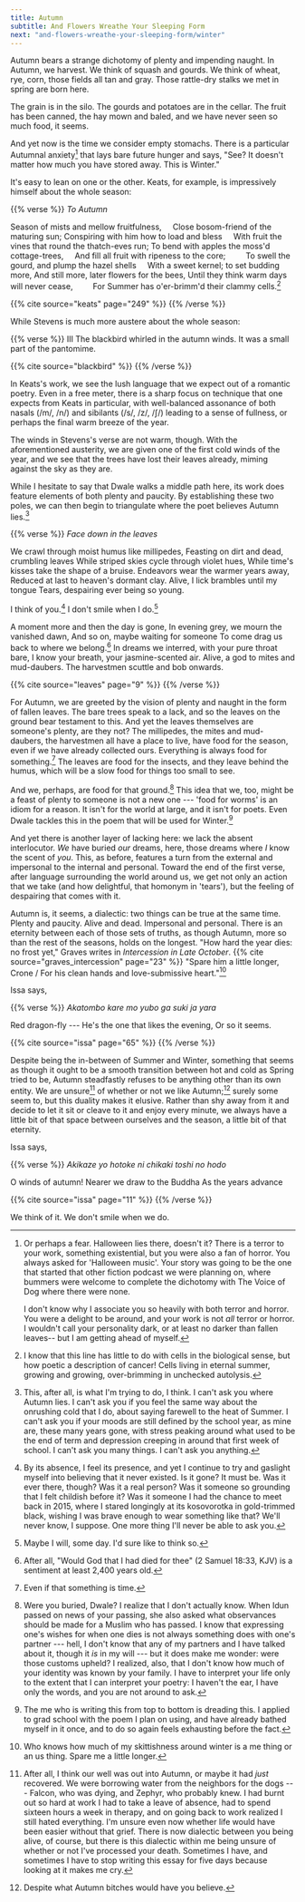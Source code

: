 ```yaml
---
title: Autumn
subtitle: And Flowers Wreathe Your Sleeping Form
next: "and-flowers-wreathe-your-sleeping-form/winter"
---
```


Autumn bears a strange dichotomy of plenty and impending naught. In Autumn, we harvest. We think of squash and gourds. We think of wheat, rye, corn, those fields all tan and gray. Those rattle-dry stalks we met in spring are born here.

The grain is in the silo. The gourds and potatoes are in the cellar. The fruit has been canned, the hay mown and baled, and we have never seen so much food, it seems.

And yet now is the time we consider empty stomachs. There is a particular Autumnal anxiety[^19] that lays bare future hunger and says, "See? It doesn't matter how much you have stored away. This is Winter."

It's easy to lean on one or the other. Keats, for example, is impressively himself about the whole season:

{{% verse %}}
*To Autumn*

Season of mists and mellow fruitfulness,
&nbsp; &nbsp; Close bosom-friend of the maturing sun;
Conspiring with him how to load and bless
&nbsp; &nbsp; With fruit the vines that round the thatch-eves run;
To bend with apples the moss'd cottage-trees,
&nbsp; &nbsp; And fill all fruit with ripeness to the core;
&nbsp; &nbsp; &nbsp; &nbsp; To swell the gourd, and plump the hazel shells
&nbsp; &nbsp; With a sweet kernel; to set budding more,
And still more, later flowers for the bees,
Until they think warm days will never cease,
&nbsp; &nbsp; &nbsp; &nbsp; For Summer has o'er-brimm'd their clammy cells.[^20]

{{% cite source="keats" page="249" %}}
{{% /verse %}}

While Stevens is much more austere about the whole season:

{{% verse %}}
III
The blackbird whirled in the autumn winds.
It was a small part of the pantomime.

{{% cite source="blackbird" %}}
{{% /verse %}}

In Keats's work, we see the lush language that we expect out of a romantic poetry. Even in a free meter, there is a sharp focus on technique that one expects from Keats in particular, with well-balanced assonance of both nasals (/m/, /n/) and sibilants (/s/, /z/, /ʃ/) leading to a sense of fullness, or perhaps the final warm breeze of the year.

The winds in Stevens's verse are not warm, though. With the aforementioned austerity, we are given one of the first cold winds of the year, and we see that the trees have lost their leaves already, miming against the sky as they are.

While I hesitate to say that Dwale walks a middle path here, its work does feature elements of both plenty and paucity. By establishing these two poles, we can then begin to triangulate where the poet believes Autumn lies.[^21]

{{% verse %}}
*Face down in the leaves*

We crawl through moist humus like millipedes,
Feasting on dirt and dead, crumbling leaves
While striped skies cycle through violet hues,
While time's kisses take the shape of a bruise.
Endeavors wear the warmer years away,
Reduced at last to heaven's dormant clay.
Alive, I lick brambles until my tongue
Tears, despairing ever being so young.

I think of you.[^22] I don't smile when I do.[^23]

A moment more and then the day is gone,
In evening grey, we mourn the vanished dawn,
And so on, maybe waiting for someone
To come drag us back to where we belong.[^24]
In dreams we interred, with your pure throat bare,
I know your breath, your jasmine-scented air.
Alive, a god to mites and mud-daubers.
The harvestmen scuttle and bob onwards.

{{% cite source="leaves" page="9" %}}
{{% /verse %}}

For Autumn, we are greeted by the vision of plenty and naught in the form of fallen leaves. The bare trees speak to a lack, and so the leaves on the ground bear testament to this. And yet the leaves themselves are someone's plenty, are they not? The millipedes, the mites and mud-daubers, the harvestmen all have a place to live, have food for the season, even if we have already collected ours. Everything is always food for something.[^25] The leaves are food for the insects, and they leave behind the humus, which will be a slow food for things too small to see.

And we, perhaps, are food for that ground.[^26] This idea that we, too, might be a feast of plenty to someone is not a new one --- 'food for worms' is an idiom for a reason. It isn't for the world at large, and it isn't for poets. Even Dwale tackles this in the poem that will be used for Winter.[^27]

And yet there is another layer of lacking here: we lack the absent interlocutor. *We* have buried *our* dreams, here, those dreams where *I* know the scent of *you*. This, as before, features a turn from the external and impersonal to the internal and personal. Toward the end of the first verse, after language surrounding the world around us, we get not only an action that we take (and how delightful, that homonym in 'tears'), but the feeling of despairing that comes with it.

Autumn is, it seems, a dialectic: two things can be true at the same time. Plenty and paucity. Alive and dead. Impersonal and personal. There is an eternity between each of those sets of truths, as though Autumn, more so than the rest of the seasons, holds on the longest. "How hard the year dies: no frost yet," Graves writes in *Intercession in Late October*. {{% cite source="graves_intercession" page="23" %}} "Spare him a little longer, Crone / For his clean hands and love-submissive heart."[^28]

Issa says,

{{% verse %}}
*Akatombo*
*kare mo yubo ga*
*suki ja yara*

Red dragon-fly ---
He's the one that likes the evening,
Or so it seems.

{{% cite source="issa" page="65" %}}
{{% /verse %}}

Despite being the in-between of Summer and Winter, something that seems as though it ought to be a smooth transition between hot and cold as Spring tried to be, Autumn steadfastly refuses to be anything other than its own entity. We are unsure[^29] of whether or not we like Autumn;[^30] surely some seem to, but this duality makes it elusive. Rather than shy away from it and decide to let it sit or cleave to it and enjoy every minute, we always have a little bit of that space between ourselves and the season, a little bit of that eternity.

Issa says,

{{% verse %}}
*Akikaze yo*
*hotoke ni chikaki*
*toshi no hodo*

O winds of autumn!
Nearer we draw to the Buddha
As the years advance

{{% cite source="issa" page="11" %}}
{{% /verse %}}

We think of it. We don't smile when we do.

[^19]: Or perhaps a fear. Halloween lies there, doesn't it? There is a terror to your work, something existential, but you were also a fan of horror. You always asked for 'Halloween music'. Your story was going to be the one that started that other fiction podcast we were planning on, where bummers were welcome to complete the dichotomy[^19-1] with The Voice of Dog where there were none.

    I don't know why I associate you so heavily with both terror and horror. You were a delight to be around, and your work is not *all* terror or horror. I wouldn't call your personality dark, or at least no darker than fallen leaves-- but I am getting ahead of myself.

[^19-1]: "I had read the sign," I wrote for one of my only attempts at horror/terror {{% cite source="plu" %}}. "And had immediately fallen down into the space defined by that dichotomy, the gap between had-to-be and could-not-be. Dichotomy? Dialectic? There was no telling anymore, no matter how many times I'd tried to paste one word or the other onto the two phrases. Were 'dichotomy' and 'dialectic' a dichotomy or dialectic?"

    Clearly, I'm still shaky on the difference, despite those seven weeks in DBT (the D stands for 'dialectical', after all), but at least I recognize it; I can just dwell in that space between two truths. Best I can do when I'm about to write however many hundreds of words on dialectics/dichotomies.

[^20]: I know that this line has little to do with cells in the biological sense, but how poetic a description of cancer![^20-1] Cells living in eternal summer, growing and growing, over-brimming in unchecked autolysis.

[^20-1]: ⚠ They said it was just a lipoma, and then they stopped looking. Even though we told them she'd had a lipoma removed from atop her head back when we adopted her, back when she was a puppy, they stopped looking. They stopped looking! They said she was too fat, said as they peered over their imagined glasses at us, as though it were our fault that she was no longer so svelte, and then they sent us home. They sent us home! They said it was a benign lump and that German Shepherds just get those sometimes, that she was just too fat because they can be such couch potatoes, and then they stopped talking to us because they were too busy, too busy, too busy. A year later, she had slowed down to the point where she refused to go outside. She began spending all day, all night in the bathroom. That last day, her gums turned white and her belly was visibly swollen. That last night, she died[^20-2] in my arms.

[^20-2]: ⚠ I know that I'm trying to square what I have of Dwale with its death, but when Falcon died in my arms less than six months later, then I really, *truly* knew what death looked like, and now I have to square that with Dwale's passing as well. Did it, too, cry? Did it, too, try to hide? When it breathed its last, did it slump over to the side and stay warm far longer than one might expect? There was no one there to chide us and send us home that I can blame; there's no cancer, if that ephemeral mention is to be believed, that lurked beneath the surface. It was and then it wasn't, and the only referent I have is a dog who died too young. I'm ashamed that I can't help but make the comparison.

[^21]: This, after all, is what I'm trying to do, I think. I can't ask you where Autumn lies. I can't ask you if you feel the same way about the onrushing cold that I do, about saying farewell to the heat of Summer. I can't ask you if your moods are still defined by the school year, as mine are, these many years gone, with stress peaking around what used to be the end of term and depression creeping in around that first week of school. I can't ask you many things. I can't ask you anything.

[^22]: By its absence, I feel its presence, and yet I continue to try and gaslight myself into believing that it never existed. Is it gone? It must be. Was it ever there, though? Was it a real person? Was it someone so grounding that I felt childish before it? Was it someone I had the chance to meet back in 2015, where I stared longingly at its kosovorotka in gold-trimmed black, wishing I was brave enough to wear something like that? We'll never know, I suppose. One more thing I'll never be able to ask you.

[^23]: Maybe I will, some day. I'd sure like to think so.

[^24]: After all, "Would God that I had died for thee" (2 Samuel 18:33, KJV) is a sentiment at least 2,400 years old.

[^25]: Even if that something is time.

[^26]: Were you buried, Dwale? I realize that I don't actually know. When Idun passed on news of your passing, she also asked what observances should be made for a Muslim who has passed. I know that expressing one's wishes for when one dies is not always something does with one's partner --- hell, I don't know that any of my partners and I have talked about it, though it *is* in my will --- but it does make me wonder: were those customs upheld?[^26-1] I realized, also, that I don't know how much of your identity was known by your family. I have to interpret your life only to the extent that I can interpret your poetry: I haven't the ear, I have only the words, and you are not around to ask.

[^26-1]: Every time I take the long way home from the store because traffic sucks or highway 2 is too much, I think about stopping by the mosque that I pass and asking about this. It's always also couched in that selfish desire to also ask after a framework for dealing with grief.

    When I was talking about lack of framework in the context of this essay, a friend sent me a link to a tweet wherein the poster states "An american *(sic)* is told a thousand different ways that experiencing grief is abnormal, improper, and something to be done in private on your own time." {{% cite source="grief1" %}} This is stated in contrast to the Jewish practice of sitting shiva and the following sheloshim which provides a structured procedure for engaging with grief. Another user replied that this might just be a white, middle-class American thing: "White Anglo Saxon Protestant based communities may lack rituals for mourning. I don't know that world. But everyone from Black Americans to Latinx to AAPI to ethnic white  communities (Polish, Italian, Ukrainian etc) have ways to mourn that aren't exactly hidden." {{% cite source="grief2" %}}.
    
    So here am I, bathed in white cultural protestantism and puritan work ethics, having nothing to hang my grief on but a desire for resolution, for even a hint at a framework. Five years after Margaras's death, when I was still trying to process what life without him would actually be like, I wrote:
    
    > *Yit'gadal v'yit'kadash sh'mei raba*\
    > Would that I had the faith\
    > To pray daily.\
    > Eleven months to let you go,\
    > And an amen to end the sorrow.
    >
    > {{% cite source="uvaip" %}}

    I still wish for that. I wished it then when I was trying to figure out why I was less of a person even five years on, and I wish it now that I have to mourn both Dwale and Falcon at the same time. I have nothing to lean on but confusion and words.

[^27]: The me who is writing this from top to bottom is dreading this. I applied to grad school with the poem I plan on using, and have already bathed myself in it once, and to do so again feels exhausting before the fact.

[^28]: Who knows how much of my skittishness around winter is a me thing or an us thing. Spare me a little longer.

[^29]: After all, I think our well was out into Autumn, or maybe it had *just* recovered. We were borrowing water from the neighbors for the dogs --- Falcon, who was dying, and Zephyr, who probably knew. I had burnt out so hard at work I had to take a leave of absence, had to spend sixteen hours a week in therapy, and on going back to work realized I still hated everything. I'm unsure even now whether life would have been easier without that grief. There is now dialectic between you being alive, of course, but there is this dialectic within me being unsure of whether or not I've processed your death.[^29-1] Sometimes I have, and sometimes I have to stop writing this essay for five days because looking at it makes me cry.

[^29-1]: ⚠ Ditto with Falcon. Sometimes I'm able to make it an entire day not thinking about her, and then I'll be laid low by an evening of flashbacks, the way she slumped to the side, just how long her body stayed warm...

[^30]: Despite what Autumn bitches would have you believe.[^30-1]

[^30-1]: It's me. I'm bitches.
